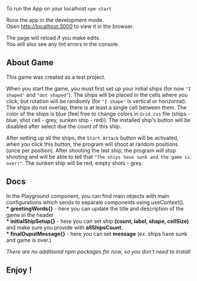 To run the App on your localhost `npm start` <br />

Runs the app in the development mode.<br />
Open [http://localhost:3000](http://localhost:3000) to view it in the browser.

The page will reload if you make edits.<br />
You will also see any lint errors in the console.

## About Game

This game was created as a test project.

When you start the game, you must first set up your initial ships (for now `"I shaped"` and `"dot shaped"`). The ships will be placed in the cells where you click, but rotation will be randomly (for `"I shape"` is vertical or horizontal). The ships do not overlap, there is at least a single cell between them. The color of the ships is blue (feel free to change colors in `Grid.css` file (ships - blue, shot cell - grey, sunken ship - red)). The installed ship's button will be disabled after select due the count of this ship.

After setting up all the ships, the `Start Attack` button will be activated, when you click this button, the program will shoot at random positions (once per position). After shooting the last ship, the program will stop shooting and will be able to tell that `"The ships have sunk and the game is over!"`. The sunken ship will be red, empty shots - grey.

## Docs

In the Playground component, you can find main objects with main configurations which sends to separate components using useContext().<br />
  <b>* greetingWords{}</b> - here you can update the title and description of the game in the header<br />
  <b>* initialShipSetup{}</b> - here you can set ship <b>(count, label, shape, cellSize)</b> and make sure you provide with <b>allShipsCount</b>.<br />
  <b>* finalOuputMessage{}</b> - here you can set <b>message</b> (<i>ex.</i> ships have sunk and game is over.)<br />

<i>There are no additional npm packages for now, so you don't need to install</i>


<h2>Enjoy !</h2>
